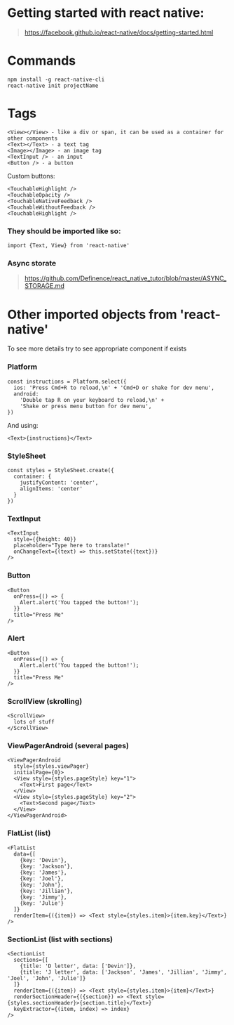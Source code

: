 # Getting started with react native:
> https://facebook.github.io/react-native/docs/getting-started.html


# Commands
```
npm install -g react-native-cli
react-native init projectName
```

# Tags
```
<View></View> - like a div or span, it can be used as a container for other components
<Text></Text> - a text tag
<Image></Image> - an image tag
<TextInput /> - an input
<Button /> - a button
```

Custom buttons:
```
<TouchableHighlight />
<TouchableOpacity />
<TouchableNativeFeedback />
<TouchableWithoutFeedback />
<TouchableHighlight />
```

### They should be imported like so:
```
import {Text, View} from 'react-native'
```

### Async storate
> https://github.com/Definence/react_native_tutor/blob/master/ASYNC_STORAGE.md

# Other imported objects from 'react-native'

To see more details try to see appropriate component if exists

### Platform
```
const instructions = Platform.select({
  ios: 'Press Cmd+R to reload,\n' + 'Cmd+D or shake for dev menu',
  android:
    'Double tap R on your keyboard to reload,\n' +
    'Shake or press menu button for dev menu',
})
```

And using:
```
<Text>{instructions}</Text>
```

### StyleSheet
```
const styles = StyleSheet.create({
  container: {
    justifyContent: 'center',
    alignItems: 'center'
  }
})
```

### TextInput
```
<TextInput
  style={{height: 40}}
  placeholder="Type here to translate!"
  onChangeText={(text) => this.setState({text})}
/>
```

### Button
```
<Button
  onPress={() => {
    Alert.alert('You tapped the button!');
  }}
  title="Press Me"
/>
```

### Alert
```
<Button
  onPress={() => {
    Alert.alert('You tapped the button!');
  }}
  title="Press Me"
/>
```

### ScrollView (skrolling)
```
<ScrollView>
  lots of stuff
</ScrollView>
```

### ViewPagerAndroid (several pages)
```
<ViewPagerAndroid
  style={styles.viewPager}
  initialPage={0}>
  <View style={styles.pageStyle} key="1">
    <Text>First page</Text>
  </View>
  <View style={styles.pageStyle} key="2">
    <Text>Second page</Text>
  </View>
</ViewPagerAndroid>
```

### FlatList (list)
```
<FlatList
  data={[
    {key: 'Devin'},
    {key: 'Jackson'},
    {key: 'James'},
    {key: 'Joel'},
    {key: 'John'},
    {key: 'Jillian'},
    {key: 'Jimmy'},
    {key: 'Julie'}
  ]}
  renderItem={({item}) => <Text style={styles.item}>{item.key}</Text>}
/>
```

### SectionList (list with sections)
```
<SectionList
  sections={[
    {title: 'D letter', data: ['Devin']},
    {title: 'J letter', data: ['Jackson', 'James', 'Jillian', 'Jimmy', 'Joel', 'John', 'Julie']}
  ]}
  renderItem={({item}) => <Text style={styles.item}>{item}</Text>}
  renderSectionHeader={({section}) => <Text style={styles.sectionHeader}>{section.title}</Text>}
  keyExtractor={(item, index) => index}
/>
```
